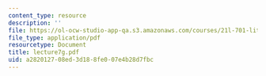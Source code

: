 ```yaml
---
content_type: resource
description: ''
file: https://ol-ocw-studio-app-qa.s3.amazonaws.com/courses/21l-701-literary-interpretation-interpreting-poetry-fall-2003/a282012708ed3d188fe007e4b28d7fbc_lecture7g.pdf
file_type: application/pdf
resourcetype: Document
title: lecture7g.pdf
uid: a2820127-08ed-3d18-8fe0-07e4b28d7fbc
---
```

